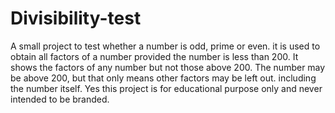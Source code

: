 # Divisibility-test
A small project to test whether a number is odd, prime or even. 
it is used to obtain all factors of a number provided the number is less than 200.
It shows the factors of any number but not those above 200. The number may be above 200, but that only means other factors may be left out. including the number itself.
Yes this project is for educational purpose only and never intended to be branded.

